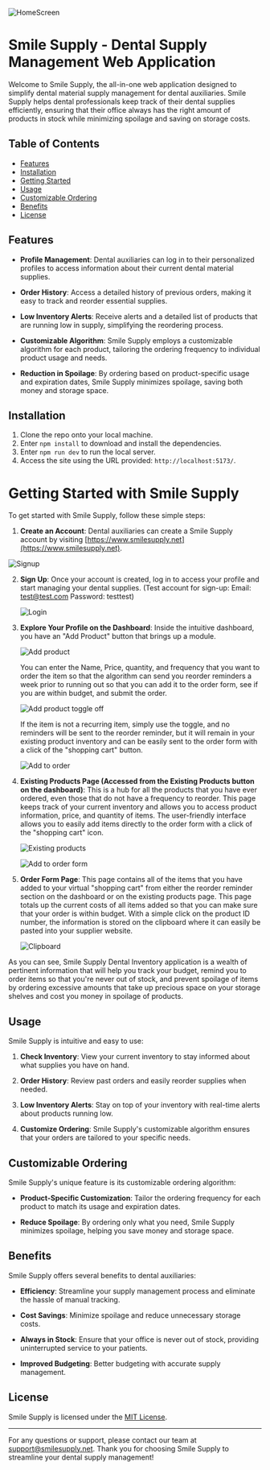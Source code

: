 
![HomeScreen](https://github.com/svizzusi/smileSupplyFE/assets/121833017/37784656-e1b6-4fbf-9249-93ad8f304876)


# Smile Supply - Dental Supply Management Web Application

Welcome to Smile Supply, the all-in-one web application designed to simplify dental material supply management for dental auxiliaries. Smile Supply helps dental professionals keep track of their dental supplies efficiently, ensuring that their office always has the right amount of products in stock while minimizing spoilage and saving on storage costs.

## Table of Contents

- [Features](#features)
- [Installation](#installation)
- [Getting Started](#getting-started)
- [Usage](#usage)
- [Customizable Ordering](#customizable-ordering)
- [Benefits](#benefits)
- [License](#license)

## Features

- **Profile Management**: Dental auxiliaries can log in to their personalized profiles to access information about their current dental material supplies.

- **Order History**: Access a detailed history of previous orders, making it easy to track and reorder essential supplies.

- **Low Inventory Alerts**: Receive alerts and a detailed list of products that are running low in supply, simplifying the reordering process.

- **Customizable Algorithm**: Smile Supply employs a customizable algorithm for each product, tailoring the ordering frequency to individual product usage and needs.

- **Reduction in Spoilage**: By ordering based on product-specific usage and expiration dates, Smile Supply minimizes spoilage, saving both money and storage space.

## Installation

1. Clone the repo onto your local machine.
2. Enter `npm install` to download and install the dependencies.
3. Enter `npm run dev` to run the local server.
4. Access the site using the URL provided: `http://localhost:5173/`.

# Getting Started with Smile Supply

To get started with Smile Supply, follow these simple steps:

1. **Create an Account**: Dental auxiliaries can create a Smile Supply account by visiting [https://www.smilesupply.net](https://www.smilesupply.net).

  ![Signup](https://github.com/svizzusi/smileSupplyFE/assets/121833017/bffa76ea-32c4-4371-87d8-76d2a37c02da)


2. **Sign Up**: Once your account is created, log in to access your profile and start managing your dental supplies. (Test account for sign-up: Email: test@test.com Password: testtest)

   ![Login](https://github.com/svizzusi/smileSupplyFE/assets/121833017/1b7c0eb1-3ca0-4541-950a-822b3ae8a0e6)

3. **Explore Your Profile on the Dashboard**: Inside the intuitive dashboard, you have an "Add Product" button that brings up a module.

   ![Add product](https://github.com/svizzusi/smileSupplyFE/assets/121833017/92b9e6a0-ddeb-49db-85b7-44a4247b7bee)

   You can enter the Name, Price, quantity, and frequency that you want to order the item so that the algorithm can send you reorder reminders a week prior to running out so that you can add it to the order form, see if you are within budget, and submit the order.

   ![Add product toggle off](https://github.com/svizzusi/smileSupplyFE/assets/121833017/388951c7-4489-4851-8aa0-186e26d72127)

   If the item is not a recurring item, simply use the toggle, and no reminders will be sent to the reorder reminder, but it will remain in your existing product inventory and can be easily sent to the order form with a click of the "shopping cart" button.

   ![Add to order](https://github.com/svizzusi/smileSupplyFE/assets/121833017/8596a68c-fdc9-4ca9-b167-ce9019281069)

4. **Existing Products Page (Accessed from the Existing Products button on the dashboard)**: This is a hub for all the products that you have ever ordered, even those that do not have a frequency to reorder. This page keeps track of your current inventory and allows you to access product information, price, and quantity of items. The user-friendly interface allows you to easily add items directly to the order form with a click of the "shopping cart" icon.

   ![Existing products](https://github.com/svizzusi/smileSupplyFE/assets/121833017/4f876883-70d0-42a5-81bf-4dad9cc5d92b)

   ![Add to order form](https://github.com/svizzusi/smileSupplyFE/assets/121833017/91fbb41b-b003-41b7-b4c2-fbd8c538dbb9)

5. **Order Form Page**: This page contains all of the items that you have added to your virtual "shopping cart" from either the reorder reminder section on the dashboard or on the existing products page. This page totals up the current costs of all items added so that you can make sure that your order is within budget. With a simple click on the product ID number, the information is stored on the clipboard where it can easily be pasted into your supplier website.

   ![Clipboard](https://github.com/svizzusi/smileSupplyFE/assets/121833017/d0cc9809-943e-4b31-9b75-69ed4fae5e23)

As you can see, Smile Supply Dental Inventory application is a wealth of pertinent information that will help you track your budget, remind you to order items so that you're never out of stock, and prevent spoilage of items by ordering excessive amounts that take up precious space on your storage shelves and cost you money in spoilage of products.


## Usage

Smile Supply is intuitive and easy to use:

1. **Check Inventory**: View your current inventory to stay informed about what supplies you have on hand.

2. **Order History**: Review past orders and easily reorder supplies when needed.

3. **Low Inventory Alerts**: Stay on top of your inventory with real-time alerts about products running low.

4. **Customize Ordering**: Smile Supply's customizable algorithm ensures that your orders are tailored to your specific needs.

## Customizable Ordering

Smile Supply's unique feature is its customizable ordering algorithm:

- **Product-Specific Customization**: Tailor the ordering frequency for each product to match its usage and expiration dates.

- **Reduce Spoilage**: By ordering only what you need, Smile Supply minimizes spoilage, helping you save money and storage space.

## Benefits

Smile Supply offers several benefits to dental auxiliaries:

- **Efficiency**: Streamline your supply management process and eliminate the hassle of manual tracking.

- **Cost Savings**: Minimize spoilage and reduce unnecessary storage costs.

- **Always in Stock**: Ensure that your office is never out of stock, providing uninterrupted service to your patients.

- **Improved Budgeting**: Better budgeting with accurate supply management.

## License

Smile Supply is licensed under the [MIT License](LICENSE).

---

For any questions or support, please contact our team at [support@smilesupply.net](mailto:support@smilesupply.net). Thank you for choosing Smile Supply to streamline your dental supply management!

